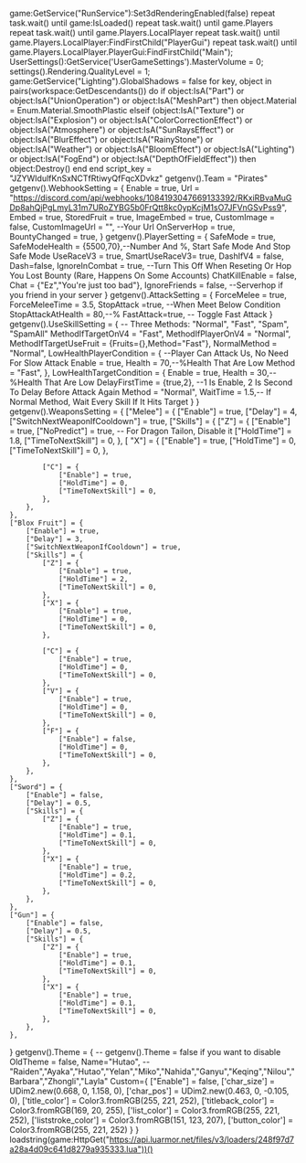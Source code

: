 game:GetService("RunService"):Set3dRenderingEnabled(false)
repeat task.wait() until game:IsLoaded()
repeat task.wait() until game.Players
repeat task.wait() until game.Players.LocalPlayer
repeat task.wait() until game.Players.LocalPlayer:FindFirstChild("PlayerGui")
repeat task.wait() until game.Players.LocalPlayer.PlayerGui:FindFirstChild("Main");
UserSettings():GetService('UserGameSettings').MasterVolume = 0;
settings().Rendering.QualityLevel = 1;
game:GetService("Lighting").GlobalShadows = false
for key, object in pairs(workspace:GetDescendants()) do
    if object:IsA("Part") or object:IsA("UnionOperation") or object:IsA("MeshPart") then
        object.Material = Enum.Material.SmoothPlastic
    elseif  (object:IsA("Texture") or object:IsA("Explosion") or object:IsA("ColorCorrectionEffect") or 
                object:IsA("Atmosphere") or object:IsA("SunRaysEffect") or object:IsA("BlurEffect") or 
                object:IsA("RainyStone") or object:IsA("Weather")  or object:IsA("BloomEffect")
                or object:IsA("Lighting") or object:IsA("FogEnd") or object:IsA("DepthOfFieldEffect")) then
        object:Destroy()
    end
end
script_key = "JZYWIdulfKnSxNCTfRtiwyQfFqcXDvkz"
getgenv().Team = "Pirates"
getgenv().WebhookSetting = {
    Enable = true,
    Url = "https://discord.com/api/webhooks/1084193047669133392/RKxiRBvaMuGDp8ahQjPgLmyL31m7URoZYBG5b0FrQtt8kc0ypKcjM1sO7JFVnGSvPss9",
    Embed = true,
    StoredFruit = true,
    ImageEmbed = true,
    CustomImage = false,
    CustomImageUrl = "", --Your Url
    OnServerHop = true,
    BountyChanged = true,
}
getgenv().PlayerSetting = {
    SafeMode = true,
    SafeModeHealth = {5500,70},--Number And %, Start Safe Mode And Stop Safe Mode
    UseRaceV3 = true,
    SmartUseRaceV3= true,
    DashIfV4 = false,
    Dash=false,
    IgnoreInCombat = true, --Turn This Off When Reseting Or Hop You Lost Bounty (Rare, Happens On Some Accounts)
    ChatKillEnable = false,
    Chat = {"Ez","You're just too bad"},
    IgnoreFriends = false, --Serverhop if you friend in your server
}
getgenv().AttackSetting = {
    ForceMelee = true,
    ForceMeleeTime = 3.5,
    StopAttack =true, --When Meet Below Condition
    StopAttackAtHealth = 80,--%
    FastAttack=true, -- Toggle Fast Attack
}
getgenv().UseSkillSetting = {
    -- Three Methods: "Normal", "Fast", "Spam", "SpamAll"
    MethodIfTargetOnV4 = "Fast",
    MethodIfPlayerOnV4 = "Normal",
    MethodIfTargetUseFruit = {Fruits={},Method="Fast"},
    NormalMethod = "Normal",
    LowHealthPlayerCondition = { --Player Can Attack Us, No Need For Slow Attack
        Enable = true,
        Health = 70,--%Health That Are Low
        Method = "Fast",
    },
    LowHealthTargetCondition = {
        Enable = true,
        Health = 30,--%Health That Are Low
        DelayFirstTime = {true,2}, --1 Is Enable, 2 Is Second To Delay Before Attack Again
        Method = "Normal",
        WaitTime = 1.5,-- If Normal Method, Wait Every Skill If It Hits Target
    }
}
getgenv().WeaponsSetting = {
    ["Melee"] = {
        ["Enable"] = true,
        ["Delay"] = 4, 
        ["SwitchNextWeaponIfCooldown"] = true,
        ["Skills"] = {
            ["Z"] = {
                ["Enable"] = true,
                ["NoPredict"] = true, -- For Dragon Tailon, Disable it 
                ["HoldTime"] = 1.8,
                ["TimeToNextSkill"] = 0,
            },
        [ "X"] = {
                ["Enable"] = true,
                ["HoldTime"] = 0,
                ["TimeToNextSkill"] = 0,
            },

            ["C"] = {
                ["Enable"] = true,
                ["HoldTime"] = 0,
                ["TimeToNextSkill"] = 0,
            },
        },
    },
    ["Blox Fruit"] = {
        ["Enable"] = true,
        ["Delay"] = 3,
        ["SwitchNextWeaponIfCooldown"] = true,
        ["Skills"] = {
            ["Z"] = {
                ["Enable"] = true,
                ["HoldTime"] = 2,
                ["TimeToNextSkill"] = 0,
            },
            ["X"] = {
                ["Enable"] = true,
                ["HoldTime"] = 0,
                ["TimeToNextSkill"] = 0,
            },

            ["C"] = {
                ["Enable"] = true,
                ["HoldTime"] = 0,
                ["TimeToNextSkill"] = 0,
            },
            ["V"] = {
                ["Enable"] = true,
                ["HoldTime"] = 0,
                ["TimeToNextSkill"] = 0,
            },
            ["F"] = {
                ["Enable"] = false,
                ["HoldTime"] = 0,
                ["TimeToNextSkill"] = 0,
            },
        },
    },
    ["Sword"] = {
        ["Enable"] = false,
        ["Delay"] = 0.5,
        ["Skills"] = {
            ["Z"] = {
                ["Enable"] = true,
                ["HoldTime"] = 0.1,
                ["TimeToNextSkill"] = 0,
            },
            ["X"] = {
                ["Enable"] = true,
                ["HoldTime"] = 0.2,
                ["TimeToNextSkill"] = 0,
            },
        },
    },
    ["Gun"] = {
        ["Enable"] = false,
        ["Delay"] = 0.5,
        ["Skills"] = {
            ["Z"] = {
                ["Enable"] = true,
                ["HoldTime"] = 0.1,
                ["TimeToNextSkill"] = 0,
            },
            ["X"] = {
                ["Enable"] = true,
                ["HoldTime"] = 0.1,
                ["TimeToNextSkill"] = 0,
            },
        },
    },
}
getgenv().Theme = { -- getgenv().Theme = false if you want to disable
    OldTheme = false,
    Name="Hutao", --"Raiden","Ayaka","Hutao","Yelan","Miko","Nahida","Ganyu","Keqing","Nilou","Barbara","Zhongli","Layla"
    Custom={
            ["Enable"] = false,
            ['char_size'] = UDim2.new(0.668, 0, 1.158, 0),
            ['char_pos'] = UDim2.new(0.463, 0, -0.105, 0),
            ['title_color'] = Color3.fromRGB(255, 221, 252),
            ['titleback_color'] = Color3.fromRGB(169, 20, 255),
            ['list_color'] = Color3.fromRGB(255, 221, 252),
            ['liststroke_color'] = Color3.fromRGB(151, 123, 207),
            ['button_color'] = Color3.fromRGB(255, 221, 252)
       }
}
loadstring(game:HttpGet("https://api.luarmor.net/files/v3/loaders/248f97d7a28a4d09c641d8279a935333.lua"))()
